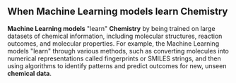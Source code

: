 ## When Machine Learning models learn Chemistry


**Machine Learning models** "learn" **Chemistry** by being trained on large datasets of chemical information, including molecular structures, reaction outcomes, and molecular properties. For example, the Machine Learning models "learn" through various methods, such as converting molecules into numerical representations called fingerprints or SMILES strings, and then using algorithms to identify patterns and predict outcomes for new, unseen **chemical data**.
